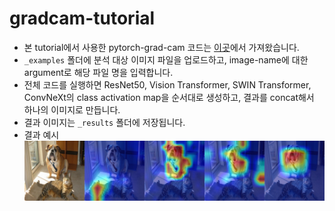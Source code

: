 # gradcam-tutorial
- 본 tutorial에서 사용한 pytorch-grad-cam 코드는 [이곳](https://github.com/jacobgil/pytorch-grad-cam)에서 가져왔습니다.
- `_examples` 폴더에 분석 대상 이미지 파일을 업로드하고, image-name에 대한 argument로 해당 파일 명을 입력합니다.
- 전체 코드를 실행하면 ResNet50, Vision Transformer, SWIN Transformer, ConvNeXt의 class activation map을 순서대로 생성하고, 결과를 concat해서 하나의 이미지로 만듭니다.
- 결과 이미지는 `_results` 폴더에 저장됩니다.
- 결과 예시
![](https://github.com/jieunc1070/gradcam-tutorial/blob/master/_results/result_both.jpg?raw=true)
